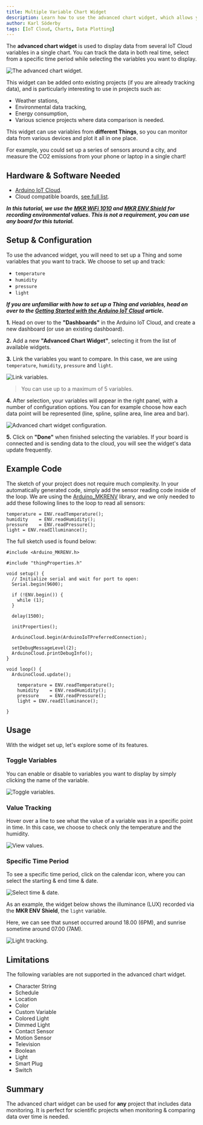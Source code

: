 ```yaml
---
title: Multiple Variable Chart Widget
description: Learn how to use the advanced chart widget, which allows you to track several variables in real time or during a specific time period.
author: Karl Söderby
tags: [IoT Cloud, Charts, Data Plotting]
---
```


The **advanced chart widget** is used to display data from several IoT Cloud variables in a single chart. You can track the data in both real time, select from a specific time period while selecting the variables you want to display.

![The advanced chart widget.](assets/advanced-chart.gif)

This widget can be added onto existing projects (if you are already tracking data), and is particularly interesting to use in projects such as:
- Weather stations,
- Environmental data tracking,
- Energy consumption,
- Various science projects where data comparison is needed.

This widget can use variables from **different Things**, so you can monitor data from various devices and plot it all in one place. 

For example, you could set up a series of sensors around a city, and measure the CO2 emissions from your phone or laptop in a single chart!

## Hardware & Software Needed

- [Arduino IoT Cloud](https://create.arduino.cc/iot/).
- Cloud compatible boards, [see full list](https://docs.arduino.cc/arduino-cloud/getting-started/iot-cloud-getting-started#compatible-hardware).

***In this tutorial, we use the [MKR WiFi 1010](/hardware/mkr-wifi-1010) and [MKR ENV Shield](/hardware/mkr-env-shield) for recording environmental values. This is not a requirement, you can use any board for this tutorial.***

## Setup & Configuration

To use the advanced widget, you will need to set up a Thing and some variables that you want to track. We choose to set up and track:
- `temperature`
- `humidity`
- `pressure`
- `light`

***If you are unfamiliar with how to set up a Thing and variables, head on over to the [Getting Started with the Arduino IoT Cloud](/arduino-cloud/getting-started/iot-cloud-getting-started) article.***

**1.** Head on over to the **"Dashboards"** in the Arduino IoT Cloud, and create a new dashboard (or use an existing dashboard).

**2.** Add a new **"Advanced Chart Widget"**, selecting it from the list of available widgets. 

**3.** Link the variables you want to compare. In this case, we are using `temperature`, `humidity`, `pressure` and `light`.

![Link variables.](assets/select-variables.png)

>You can use up to a maximum of 5 variables.

**4.** After selection, your variables will appear in the right panel, with a number of configuration options. You can for example choose how each data point will be represented (line, spline, spline area, line area and bar). 

![Advanced chart widget configuration.](assets/widget-config.png)

**5.** Click on **"Done"** when finished selecting the variables. If your board is connected and is sending data to the cloud, you will see the widget's data update frequently.

## Example Code

The sketch of your project does not require much complexity. In your automatically generated code, simply add the sensor reading code inside of the loop. We are using the [Arduino_MKRENV](https://www.arduino.cc/reference/en/libraries/arduino_mkrenv/) library, and we only needed to add these following lines to the loop to read all sensors:

```arduino
temperature = ENV.readTemperature();
humidity    = ENV.readHumidity();
pressure    = ENV.readPressure();
light = ENV.readIlluminance();
```

The full sketch used is found below:

```arduino
#include <Arduino_MKRENV.h>

#include "thingProperties.h"

void setup() {
  // Initialize serial and wait for port to open:
  Serial.begin(9600);
  
  if (!ENV.begin()) {
    while (1);
  }

  delay(1500); 

  initProperties();

  ArduinoCloud.begin(ArduinoIoTPreferredConnection);

  setDebugMessageLevel(2);
  ArduinoCloud.printDebugInfo();
}

void loop() {
  ArduinoCloud.update();

    temperature = ENV.readTemperature();
    humidity    = ENV.readHumidity();
    pressure    = ENV.readPressure();
    light = ENV.readIlluminance();
  
}
```

## Usage

With the widget set up, let's explore some of its features. 

### Toggle Variables

You can enable or disable to variables you want to display by simply clicking the name of the variable.

![Toggle variables.](assets/advanced-chart-toggle.gif)

### Value Tracking

Hover over a line to see what the value of a variable was in a specific point in time. In this case, we choose to check only the temperature and the humidity.

![View values.](assets/advanced-chart.gif)

### Specific Time Period

To see a specific time period, click on the calendar icon, where you can select the starting & end time & date.

![Select time & date.](assets/select-time-date.png)

As an example, the widget below shows the illuminance (LUX) recorded via the **MKR ENV Shield**, the `light` variable.

Here, we can see that sunset occurred around 18.00 (6PM), and sunrise sometime around 07.00 (7AM).

![Light tracking.](assets/light-tracking.png)

## Limitations

The following variables are not supported in the advanced chart widget.

- Character String
- Schedule
- Location
- Color
- Custom Variable
- Colored Light
- Dimmed Light
- Contact Sensor
- Motion Sensor
- Television
- Boolean
- Light
- Smart Plug
- Switch

## Summary

The advanced chart widget can be used for **any** project that includes data monitoring. It is perfect for scientific projects when monitoring & comparing data over time is needed.